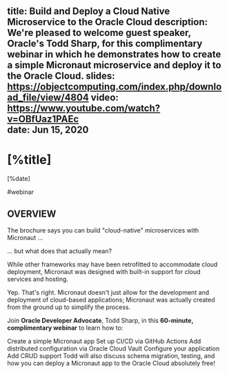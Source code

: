 title: Build and Deploy a Cloud Native Microservice to the Oracle Cloud
description: We're pleased to welcome guest speaker, Oracle's Todd Sharp, for this complimentary webinar in which he demonstrates how to create a simple Micronaut microservice and deploy it to the Oracle Cloud.
slides: https://objectcomputing.com/index.php/download_file/view/4804
video: https://www.youtube.com/watch?v=OBfUaz1PAEc            
date: Jun 15, 2020
---

# [%title]

[%date] 

#webinar

## OVERVIEW 

The brochure says you can build "cloud-native" microservices with Micronaut ...

... but what does that actually mean?

While other frameworks may have been retrofitted to accommodate cloud deployment, Micronaut was designed with built-in support for cloud services and hosting.

Yep. That's right. Micronaut doesn't just allow for the development and deployment of cloud-based applications; Micronaut was actually created from the ground up to simplify the process.

Join **Oracle Developer Advocate**, Todd Sharp, in this **60-minute, complimentary webinar** to learn how to:

Create a simple Micronaut app
Set up CI/CD via GitHub Actions
Add distributed configuration via Oracle Cloud Vault
Configure your application
Add CRUD support
Todd will also discuss schema migration, testing, and how you can deploy a Micronaut app to the Oracle Cloud absolutely free!